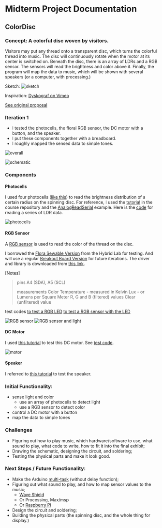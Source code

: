 
# Midterm Project Documentation

## ColorDisc

### Concept: A colorful disc woven by visitors.

Visitors may put any thread onto a transparent disc, which turns the colorful thread into music.
The disc will continuously rotate when the motor at its center is switched on. Beneath the disc, there is an array of LDRs and a RGB sensor. The sensors will read the brightness and color above it. Finally, the program will map the data to music, which will be shown with several speakers (or a computer, with processing.)

Sketch: ![sketch](images/design/sketch.jpg)

Inspiration: [Dyskograf on Vimeo](https://vimeo.com/51700038)

[See original proposal](../README.md)

### Iteration 1

- I tested the photocells, the floral RGB sensor, the DC motor with a button, and the speaker.
- I put these components together with a breadboard.
- I roughly mapped the sensed data to simple tones.

![overall](images/photo-documentations/overall.jpg)

![schematic](images/design/schematic.jpg)

### Components

#### Photocells
I used four photocells ([like this](https://www.sparkfun.com/products/9088)) to read the brightness distribution of a certain radius on the spinning disc.
For reference, I used the [tutorial](https://github.com/loopstick/ArduinoTutorial/blob/master/README.md#exercise-2) in the course repository and the [AnalogReadSerial](https://www.arduino.cc/en/Tutorial/AnalogReadSerial) example.
Here is the [code](code/LDR-AnalogReadSerial/LDR-AnalogReadSerial.ino) for reading a series of LDR data.

![photocells](images/photo-documentations/photocells.jpg)

#### RGB Sensor
A [RGB sensor](https://learn.adafruit.com/adafruit-color-sensors) is used to read the color of the thread on the disc.

I borrowed the [Flora Sewable Version](https://www.adafruit.com/product/1356) from the Hybrid Lab for testing. And will use a regular [Breakout Board Version](https://www.adafruit.com/product/1334) for future iterations.
The driver and library is downloaded from [this link](https://github.com/adafruit/Adafruit_TCS34725).

[Notes]
> pins
> A4 (SDA), A5 (SCL)
>
> measurements
> Color Temperature - measured in Kelvin
> Lux - or Lumens per Square Meter
> R, G and B (filtered) values
> Clear (unfiltered) value

test codes
[to test a RGB LED](code/colorSensor-RGBtest/colorSensor-RGBtest.ino)
[to test a RGB sensor with the LED](code/colorSensor-LEDcolorview/colorSensor-LEDcolorview.ino)

![RGB sensor](images/photo-documentations/RGBsensor.jpg)
![RGB sensor and light](images/photo-documentations/RGBsensor-withLight.jpg)

#### DC Motor
I used [this tutorial](https://www.arduino.cc/en/Tutorial/TransistorMotorControl) to test this DC motor.
See [test code](code/motor/motor.ino).

![motor](images/photo-documentations/motor.jpg)

#### Speaker
I referred to [this tutorial](https://www.arduino.cc/en/Tutorial/ToneKeyboard) to test the speaker.


### Initial Functionality:

- sense light and color
  - use an array of photocells to detect light
  - use a RGB sensor to detect color
- control a DC motor with a button
- map the data to simple tones

### Challenges

- Figuring out how to play music, which hardware/software to use, what sound to play, what code to write, how to fit it into the final exhibit;
- Drawing the schematic, designing the circuit, and soldering;
- Testing the physical parts and make it look good.


### Next Steps / Future Functionality:

- Make the Arduino [multi-task](https://www.arduino.cc/en/Tutorial/BlinkWithoutDelay) (without delay function);
- Figuring out what sound to play, and how to map sensor values to the music;
  - [Wave Shield](https://learn.adafruit.com/adafruit-wave-shield-audio-shield-for-arduino)
  - Or Processing, Max/msp
  - Or [Raspberry Pi](https://www.raspberrypi.org/)
- Design the circuit and soldering;
- Building the physical parts (the spinning disc, and the whole thing for display.)
